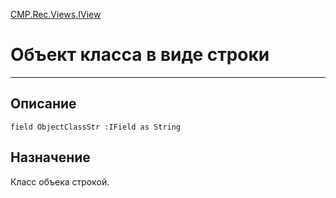 ﻿---
Link: CMP.Rec.Views.IView.@ObjectClassStr
---

<!---  Навигация
[Имя проекта](#) :
-->
[CMP.Rec.Views.IView](Default)

# Объект класса в виде строки
---

## Описание

    field ObjectClassStr :IField as String

<!--
## Аргументы{#Args}

### Аргумент1

Описание аргумента 1
-->

## Назначение

Класс объека строкой.

<!--
## Пример

    MP.Rec.Views.IView.ObjectClassStr...
-->

